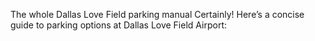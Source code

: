 The whole Dallas Love Field parking manual
Certainly! Here’s a concise guide to parking options at Dallas Love Field Airport:

